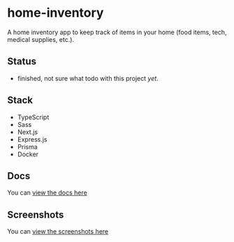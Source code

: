 # home-inventory

A home inventory app to keep track of items in your home (food items, tech, medical supplies, etc.).

## Status

- finished, not sure what todo with this project _yet_.

## Stack

- TypeScript
- Sass
- Next.js
- Express.js
- Prisma
- Docker

## Docs

You can [view the docs here](docs/README.md)

## Screenshots

You can [view the screenshots here](docs/SCREENSHOTS.md)
